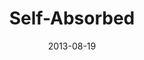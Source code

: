 ---
layout: music 
title: "Self-Absorbed"
series: "God Is ____"
date: 2013-08-19 
description: "Brian Tome talks about how God is self-absorbed."
audio: "http://www.crossroads.net/players/media/hq/god_is_06.mp3"
audio-duration: "42:36"
src: "http://www.crossroads.net/players/media/series/190x110_GodIs.jpg"
---